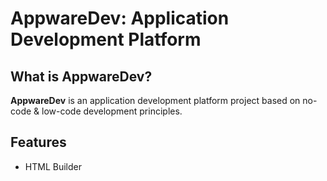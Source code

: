 # AppwareDev: Application Development Platform

## What is AppwareDev?
**AppwareDev** is an application development platform project based on no-code & low-code development principles.

## Features
- HTML Builder